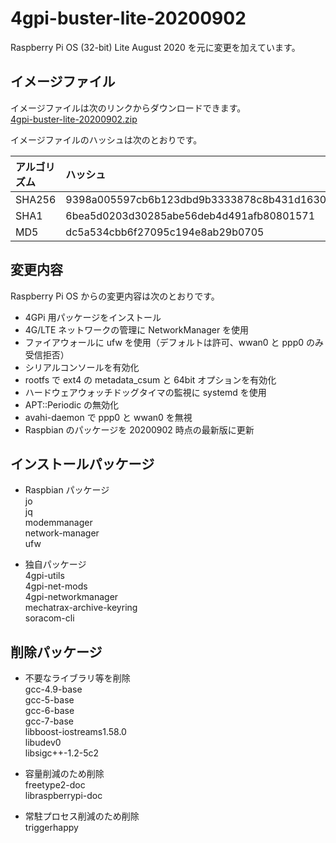 # 4gpi-buster-lite-20200902
Raspberry Pi OS (32-bit) Lite August 2020 を元に変更を加えています。

## イメージファイル
イメージファイルは次のリンクからダウンロードできます。  
[4gpi-buster-lite-20200902.zip](https://mechatrax.com/data/4gpi/4gpi-buster-lite-20200902.zip)  

イメージファイルのハッシュは次のとおりです。

| アルゴリズム | ハッシュ |
| :-- | :-- |
| SHA256 | 9398a005597cb6b123dbd9b3333878c8b431d1630353f96f650101db62d5e40c |
| SHA1 | 6bea5d0203d30285abe56deb4d491afb80801571 |
| MD5 | dc5a534cbb6f27095c194e8ab29b0705 |

## 変更内容
Raspberry Pi OS からの変更内容は次のとおりです。
  * 4GPi 用パッケージをインストール
  * 4G/LTE ネットワークの管理に NetworkManager を使用
  * ファイアウォールに ufw を使用（デフォルトは許可、wwan0 と ppp0 のみ受信拒否）
  * シリアルコンソールを有効化
  * rootfs で ext4 の metadata_csum と 64bit オプションを有効化
  * ハードウェアウォッチドッグタイマの監視に systemd を使用
  * APT::Periodic の無効化
  * avahi-daemon で ppp0 と wwan0 を無視
  * Raspbian のパッケージを 20200902 時点の最新版に更新

## インストールパッケージ
  * Raspbian パッケージ  
    jo  
    jq  
    modemmanager  
    network-manager  
    ufw

  * 独自パッケージ  
    4gpi-utils  
    4gpi-net-mods  
    4gpi-networkmanager  
    mechatrax-archive-keyring  
    soracom-cli  

## 削除パッケージ  
  * 不要なライブラリ等を削除  
    gcc-4.9-base  
    gcc-5-base  
    gcc-6-base  
    gcc-7-base  
    libboost-iostreams1.58.0  
    libudev0  
    libsigc++-1.2-5c2

  * 容量削減のため削除  
    freetype2-doc  
    libraspberrypi-doc

  * 常駐プロセス削減のため削除  
    triggerhappy
